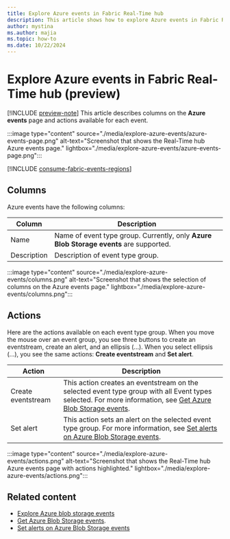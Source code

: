 ```yaml
---
title: Explore Azure events in Fabric Real-Time hub
description: This article shows how to explore Azure events in Fabric Real-Time hub. It provides details on the Azure events page in the Real-Time hub user interface.
author: mystina
ms.author: majia
ms.topic: how-to
ms.date: 10/22/2024
---
```


# Explore Azure events in Fabric Real-Time hub (preview)

[!INCLUDE [preview-note](./includes/preview-note.md)]
This article describes columns on the **Azure events** page and actions available for each event. 

:::image type="content" source="./media/explore-azure-events/azure-events-page.png" alt-text="Screenshot that shows the Real-Time hub Azure events page." lightbox="./media/explore-azure-events/azure-events-page.png":::

[!INCLUDE [consume-fabric-events-regions](./includes/consume-fabric-events-regions.md)]

## Columns

Azure events have the following columns:

| Column | Description |
| ------ | ----------- |
| Name | Name of event type group. Currently, only **Azure Blob Storage events** are supported.|
| Description | Description of event type group. |

:::image type="content" source="./media/explore-azure-events/columns.png" alt-text="Screenshot that shows the selection of columns on the Azure events page." lightbox="./media/explore-azure-events/columns.png":::

## Actions

Here are the actions available on each event type group. When you move the mouse over an event group, you see three buttons to create an eventstream, create an alert, and an ellipsis (...). When you select ellipsis (...), you see the same actions: **Create eventstream** and **Set alert**.

| Action | Description |
| ------ | ----------- |
| Create eventstream | This action creates an eventstream on the selected event type group with all Event types selected. For more information, see [Get Azure Blob Storage events](get-azure-blob-storage-events.md). |
| Set alert | This action sets an alert on the selected event type group. For more information, see [Set alerts on Azure Blob Storage events](set-alerts-azure-blob-storage-events.md). |

:::image type="content" source="./media/explore-azure-events/actions.png" alt-text="Screenshot that shows the Real-Time hub Azure events page with actions highlighted." lightbox="./media/explore-azure-events/actions.png":::

## Related content
- [Explore Azure blob storage events](explore-azure-blob-storage-events.md)
- [Get Azure Blob Storage events](get-azure-blob-storage-events.md).
- [Set alerts on Azure Blob Storage events](set-alerts-azure-blob-storage-events.md)
